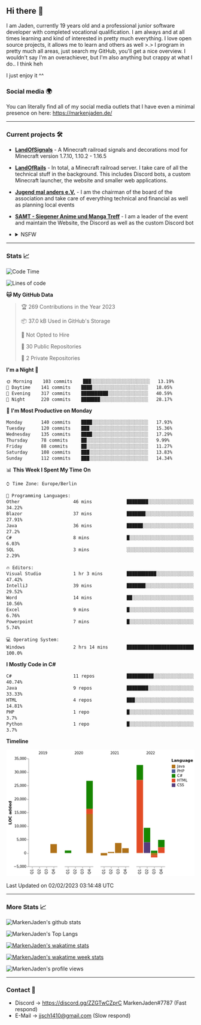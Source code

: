 ## Hi there 👋
I am Jaden, currently 19 years old and a professional junior software developer with completed vocational qualification. I am always and at all times learning and kind of interested in pretty much everything. I love open source projects, it allows me to learn and others as well >.>
I program in pretty much all areas, just search my GitHub, you'll get a nice overview.
I wouldn't say I'm an overachiever, but I'm also anything but crappy at what I do.. I think heh

I just enjoy it ^^

### Social media 🌍

You can literally find all of my social media outlets that I have even a minimal presence on here: https://markenjaden.de/

---

### Current projects 🛠

* [**LandOfSignals**](https://github.com/LandOfRails/LandOfSignals) - A Minecraft railroad signals and decorations mod for Minecraft version 1.7.10, 1.10.2 - 1.16.5
* [**LandOfRails**](https://github.com/LandOfRails) - In total, a Minecraft railroad server. I take care of all the technical stuff in the background. This includes Discord bots, a custom Minecraft launcher, the website and smaller web applications.
* [**Jugend mal anders e.V.**](https://jugendmalanders.de/) - I am the chairman of the board of the association and take care of everything technical and financial as well as planning local events
* [**SAMT - Siegener Anime und Manga Treff**](https://github.com/Siegener-Anime-und-Manga-Treff-SAMT) - I am a leader of the event and maintain the Website, the Discord as well as the custom Discord bot
* <details> 
  <summary>NSFW</summary>
  
  [**Nekos**](https://github.com/MarkenJaden/Nekos) - Website providing you with random lewd neko pics
  
</details>

---

### Stats 📈

<!--START_SECTION:waka-->
![Code Time](http://img.shields.io/badge/Code%20Time-1%2C051%20hrs%2052%20mins-blue)

![Lines of code](https://img.shields.io/badge/From%20Hello%20World%20I%27ve%20Written-82%20Thousand%20lines%20of%20code-blue)

**🐱 My GitHub Data** 

> 🏆 269 Contributions in the Year 2023
 > 
> 📦 37.0 kB Used in GitHub's Storage 
 > 
> 🚫 Not Opted to Hire
 > 
> 📜 30 Public Repositories 
 > 
> 🔑 2 Private Repositories  
 > 
**I'm a Night 🦉** 

```text
🌞 Morning    103 commits    ███░░░░░░░░░░░░░░░░░░░░░░   13.19% 
🌆 Daytime    141 commits    ████░░░░░░░░░░░░░░░░░░░░░   18.05% 
🌃 Evening    317 commits    ██████████░░░░░░░░░░░░░░░   40.59% 
🌙 Night      220 commits    ███████░░░░░░░░░░░░░░░░░░   28.17%

```
📅 **I'm Most Productive on Monday** 

```text
Monday       140 commits    ████░░░░░░░░░░░░░░░░░░░░░   17.93% 
Tuesday      120 commits    ███░░░░░░░░░░░░░░░░░░░░░░   15.36% 
Wednesday    135 commits    ████░░░░░░░░░░░░░░░░░░░░░   17.29% 
Thursday     78 commits     ██░░░░░░░░░░░░░░░░░░░░░░░   9.99% 
Friday       88 commits     ██░░░░░░░░░░░░░░░░░░░░░░░   11.27% 
Saturday     108 commits    ███░░░░░░░░░░░░░░░░░░░░░░   13.83% 
Sunday       112 commits    ███░░░░░░░░░░░░░░░░░░░░░░   14.34%

```


📊 **This Week I Spent My Time On** 

```text
⌚︎ Time Zone: Europe/Berlin

💬 Programming Languages: 
Other                    46 mins             ████████░░░░░░░░░░░░░░░░░   34.22% 
Blazor                   37 mins             ███████░░░░░░░░░░░░░░░░░░   27.91% 
Java                     36 mins             ██████░░░░░░░░░░░░░░░░░░░   27.2% 
C#                       8 mins              █░░░░░░░░░░░░░░░░░░░░░░░░   6.03% 
SQL                      3 mins              ░░░░░░░░░░░░░░░░░░░░░░░░░   2.29%

🔥 Editors: 
Visual Studio            1 hr 3 mins         ███████████░░░░░░░░░░░░░░   47.42% 
IntelliJ                 39 mins             ███████░░░░░░░░░░░░░░░░░░   29.52% 
Word                     14 mins             ██░░░░░░░░░░░░░░░░░░░░░░░   10.56% 
Excel                    9 mins              █░░░░░░░░░░░░░░░░░░░░░░░░   6.76% 
Powerpoint               7 mins              █░░░░░░░░░░░░░░░░░░░░░░░░   5.74%

💻 Operating System: 
Windows                  2 hrs 14 mins       █████████████████████████   100.0%

```

**I Mostly Code in C#** 

```text
C#                       11 repos            ██████████░░░░░░░░░░░░░░░   40.74% 
Java                     9 repos             ████████░░░░░░░░░░░░░░░░░   33.33% 
HTML                     4 repos             ███░░░░░░░░░░░░░░░░░░░░░░   14.81% 
PHP                      1 repo              █░░░░░░░░░░░░░░░░░░░░░░░░   3.7% 
Python                   1 repo              █░░░░░░░░░░░░░░░░░░░░░░░░   3.7%

```


**Timeline**

![Chart not found](https://raw.githubusercontent.com/MarkenJaden/MarkenJaden/main/charts/bar_graph.png) 


 Last Updated on 02/02/2023 03:14:48 UTC
<!--END_SECTION:waka-->

---

### More Stats 📈

![MarkenJaden's github stats](https://github-readme-stats.vercel.app/api?username=MarkenJaden&count_private=true&show_icons=true&theme=radical)

![MarkenJaden's Top Langs](https://github-readme-stats.vercel.app/api/top-langs/?username=MarkenJaden&theme=radical)

[![MarkenJaden's wakatime stats](https://github-readme-stats.vercel.app/api/wakatime?username=MarkenJaden&theme=radical)](https://wakatime.com/@17f322c9-222a-48b4-9e15-983c41f7aed4)

[![MarkenJaden's wakatime week stats](https://wakatime.com/badge/user/17f322c9-222a-48b4-9e15-983c41f7aed4.svg)](https://wakatime.com/@17f322c9-222a-48b4-9e15-983c41f7aed4)

<!--[![MarkenJaden's Codewars stats](https://www.codewars.com/users/MarkenJaden/badges/large)](https://www.codewars.com/users/MarkenJaden)-->

![MarkenJaden's profile views](https://komarev.com/ghpvc/?username=MarkenJaden)

---

### Contact 💌

* Discord -> https://discord.gg/ZZGTwCZprC MarkenJaden#7787 (Fast respond)
* E-Mail -> jjsch1410@gmail.com (Slow respond)



<!--
**MarkenJaden/MarkenJaden** is a ✨ _special_ ✨ repository because its `README.md` (this file) appears on your GitHub profile.

Here are some ideas to get you started:

- 🔭 I’m currently working on ...
- 🌱 I’m currently learning ...
- 👯 I’m looking to collaborate on ...
- 🤔 I’m looking for help with ...
- 💬 Ask me about ...
- 📫 How to reach me: ...
- 😄 Pronouns: ...
- ⚡ Fun fact: ...
-->
